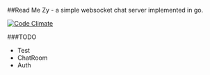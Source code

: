 ##Read Me
Zy - a simple websocket chat server implemented in go.

[![Code Climate](https://codeclimate.com/github/feualpha/Zy/badges/gpa.svg)](https://codeclimate.com/github/feualpha/Zy)

###TODO
- Test
- ChatRoom
- Auth

